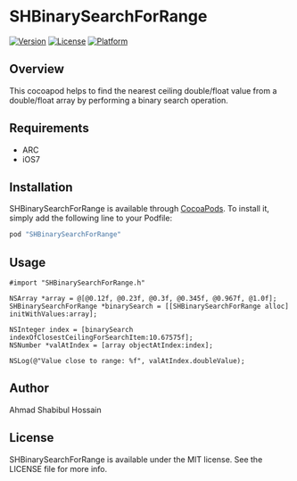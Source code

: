 # SHBinarySearchForRange

[![Version](https://img.shields.io/cocoapods/v/SHBinarySearchForRange.svg?style=flat)](http://cocoapods.org/pods/SHBinarySearchForRange)
[![License](https://img.shields.io/cocoapods/l/SHBinarySearchForRange.svg?style=flat)](http://cocoapods.org/pods/SHBinarySearchForRange)
[![Platform](https://img.shields.io/cocoapods/p/SHBinarySearchForRange.svg?style=flat)](http://cocoapods.org/pods/SHBinarySearchForRange)

## Overview

This cocoapod helps to find the nearest ceiling double/float value from a double/float array by performing a binary search operation. 

## Requirements

* ARC
* iOS7

## Installation

SHBinarySearchForRange is available through [CocoaPods](http://cocoapods.org). To install
it, simply add the following line to your Podfile:

```ruby
pod "SHBinarySearchForRange"
```

## Usage

```ObjC
#import "SHBinarySearchForRange.h"

NSArray *array = @[@0.12f, @0.23f, @0.3f, @0.345f, @0.967f, @1.0f];
SHBinarySearchForRange *binarySearch = [[SHBinarySearchForRange alloc] initWithValues:array];

NSInteger index = [binarySearch indexOfClosestCeilingForSearchItem:10.67575f];
NSNumber *valAtIndex = [array objectAtIndex:index];

NSLog(@"Value close to range: %f", valAtIndex.doubleValue);

```

## Author

Ahmad Shabibul Hossain

## License

SHBinarySearchForRange is available under the MIT license. See the LICENSE file for more info.
